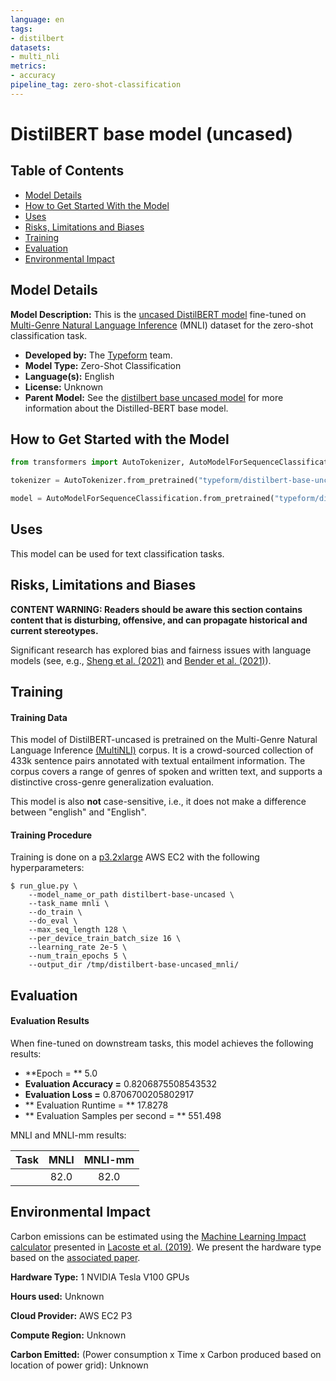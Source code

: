 ```yaml
---
language: en
tags:
- distilbert
datasets:
- multi_nli
metrics:
- accuracy
pipeline_tag: zero-shot-classification
---
```


# DistilBERT base model (uncased)


## Table of Contents
- [Model Details](#model-details)
- [How to Get Started With the Model](#how-to-get-started-with-the-model)
- [Uses](#uses)
- [Risks, Limitations and Biases](#risks-limitations-and-biases)
- [Training](#training)
- [Evaluation](#evaluation)
- [Environmental Impact](#environmental-impact)



## Model Details
**Model Description:**  This is the [uncased DistilBERT model](https://huggingface.co/distilbert-base-uncased) fine-tuned on [Multi-Genre Natural Language Inference](https://huggingface.co/datasets/multi_nli) (MNLI) dataset for the zero-shot classification task. 
- **Developed by:** The [Typeform](https://www.typeform.com/) team.
- **Model Type:** Zero-Shot Classification
- **Language(s):** English
- **License:** Unknown
- **Parent Model:** See the [distilbert base uncased model](https://huggingface.co/distilbert-base-uncased) for more information about the Distilled-BERT base model.
    
   
 ## How to Get Started with the Model

```python
from transformers import AutoTokenizer, AutoModelForSequenceClassification

tokenizer = AutoTokenizer.from_pretrained("typeform/distilbert-base-uncased-mnli")

model = AutoModelForSequenceClassification.from_pretrained("typeform/distilbert-base-uncased-mnli")

```

## Uses
This model can be used for text classification tasks.


## Risks, Limitations and Biases
**CONTENT WARNING: Readers should be aware this section contains content that is disturbing, offensive, and can propagate historical and current stereotypes.**

Significant research has explored bias and fairness issues with language models (see, e.g., [Sheng et al. (2021)](https://aclanthology.org/2021.acl-long.330.pdf) and [Bender et al. (2021)](https://dl.acm.org/doi/pdf/10.1145/3442188.3445922)).


## Training

#### Training Data


This model of DistilBERT-uncased is pretrained on the Multi-Genre Natural Language Inference [(MultiNLI)](https://huggingface.co/datasets/multi_nli) corpus. It is a crowd-sourced collection of 433k sentence pairs annotated with textual entailment information. The corpus covers a range of genres of spoken and written text, and supports a distinctive cross-genre generalization evaluation.

This model is also **not** case-sensitive, i.e., it does not make a difference between "english" and "English".


#### Training Procedure

Training is done on a [p3.2xlarge](https://aws.amazon.com/ec2/instance-types/p3/) AWS EC2 with the following hyperparameters:

```
$ run_glue.py \
    --model_name_or_path distilbert-base-uncased \
    --task_name mnli \
    --do_train \
    --do_eval \
    --max_seq_length 128 \
    --per_device_train_batch_size 16 \
    --learning_rate 2e-5 \
    --num_train_epochs 5 \
    --output_dir /tmp/distilbert-base-uncased_mnli/
```

## Evaluation


#### Evaluation Results
When fine-tuned on downstream tasks, this model achieves the following results:
- **Epoch = ** 5.0
- **Evaluation Accuracy =**  0.8206875508543532
- **Evaluation Loss =** 0.8706700205802917
- ** Evaluation Runtime = ** 17.8278
- ** Evaluation Samples per second = ** 551.498

MNLI and MNLI-mm results:

| Task | MNLI | MNLI-mm |
|:----:|:----:|:----:|
|      | 82.0 | 82.0 |



## Environmental Impact

Carbon emissions can be estimated using the [Machine Learning Impact calculator](https://mlco2.github.io/impact#compute) presented in [Lacoste et al. (2019)](https://arxiv.org/abs/1910.09700). We present the hardware type based on the [associated paper](https://arxiv.org/pdf/2105.09680.pdf).


**Hardware Type:** 1 NVIDIA Tesla V100 GPUs

**Hours used:**  Unknown

**Cloud Provider:** AWS  EC2 P3


**Compute Region:** Unknown



**Carbon Emitted:** (Power consumption x Time x Carbon produced based on location of power grid): Unknown

